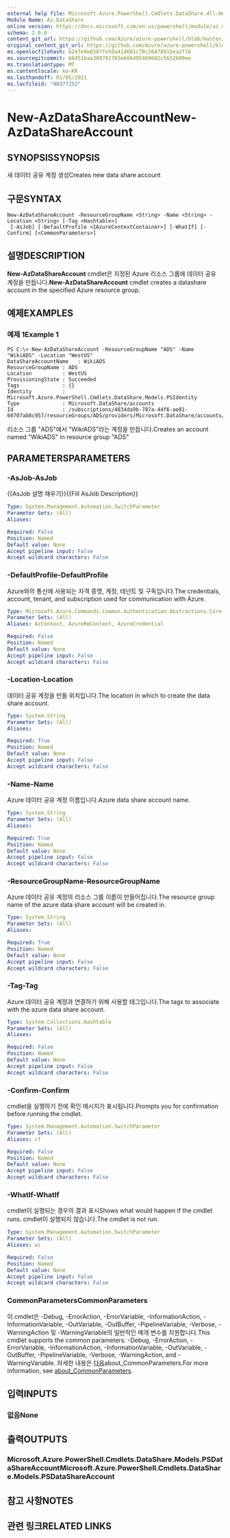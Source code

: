 ```yaml
---
external help file: Microsoft.Azure.PowerShell.Cmdlets.DataShare.dll-Help.xml
Module Name: Az.DataShare
online version: https://docs.microsoft.com/en-us/powershell/module/az.datashare/new-azdatashareaccount
schema: 2.0.0
content_git_url: https://github.com/Azure/azure-powershell/blob/master/src/DataShare/DataShare/help/New-AzDataShareAccount.md
original_content_git_url: https://github.com/Azure/azure-powershell/blob/master/src/DataShare/DataShare/help/New-AzDataShareAccount.md
ms.openlocfilehash: b24fe9e6587fe50a41d601c70c2687891bea2f16
ms.sourcegitcommit: 68451baa389791703e666d95469602c5652609ee
ms.translationtype: MT
ms.contentlocale: ko-KR
ms.lasthandoff: 01/05/2021
ms.locfileid: "98377252"
---
```

# <span data-ttu-id="daa71-101">New-AzDataShareAccount</span><span class="sxs-lookup"><span data-stu-id="daa71-101">New-AzDataShareAccount</span></span>

## <span data-ttu-id="daa71-102">SYNOPSIS</span><span class="sxs-lookup"><span data-stu-id="daa71-102">SYNOPSIS</span></span>
<span data-ttu-id="daa71-103">새 데이터 공유 계정 생성</span><span class="sxs-lookup"><span data-stu-id="daa71-103">Creates new data share account</span></span>

## <span data-ttu-id="daa71-104">구문</span><span class="sxs-lookup"><span data-stu-id="daa71-104">SYNTAX</span></span>

```
New-AzDataShareAccount -ResourceGroupName <String> -Name <String> -Location <String> [-Tag <Hashtable>]
 [-AsJob] [-DefaultProfile <IAzureContextContainer>] [-WhatIf] [-Confirm] [<CommonParameters>]
```

## <span data-ttu-id="daa71-105">설명</span><span class="sxs-lookup"><span data-stu-id="daa71-105">DESCRIPTION</span></span>
<span data-ttu-id="daa71-106">**New-AzDataShareAccount** cmdlet은 지정된 Azure 리소스 그룹에 데이터 공유 계정을 만듭니다.</span><span class="sxs-lookup"><span data-stu-id="daa71-106">**New-AzDataShareAccount** cmdlet creates a datashare account in the specified Azure resource group.</span></span>

## <span data-ttu-id="daa71-107">예제</span><span class="sxs-lookup"><span data-stu-id="daa71-107">EXAMPLES</span></span>

### <span data-ttu-id="daa71-108">예제 1</span><span class="sxs-lookup"><span data-stu-id="daa71-108">Example 1</span></span>
```
PS C:\> New-AzDataShareAccount -ResourceGroupName "ADS" -Name "WikiADS" -Location "WestUS"
DataShareAccountName   : WikiADS
ResourceGroupName : ADS
Location          : WestUS
ProvisioningState : Succeeded
Tags              : {}
Identity          : Microsoft.Azure.PowerShell.Cmdlets.DataShare.Models.PSIdentity
Type              : Microsoft.DataShare/accounts
Id                : /subscriptions/4834da9b-787a-44f6-ae81-60707ab8c957/resourceGroups/ADS/providers/Microsoft.DataShare/accounts/WikiADS
```

<span data-ttu-id="daa71-109">리소스 그룹 "ADS"에서 "WikiADS"라는 계정을 만듭니다.</span><span class="sxs-lookup"><span data-stu-id="daa71-109">Creates an account named "WikiADS" in resource group "ADS"</span></span>

## <span data-ttu-id="daa71-110">PARAMETERS</span><span class="sxs-lookup"><span data-stu-id="daa71-110">PARAMETERS</span></span>

### <span data-ttu-id="daa71-111">-AsJob</span><span class="sxs-lookup"><span data-stu-id="daa71-111">-AsJob</span></span>
<span data-ttu-id="daa71-112">{{AsJob 설명 채우기}}</span><span class="sxs-lookup"><span data-stu-id="daa71-112">{{Fill AsJob Description}}</span></span>

```yaml
Type: System.Management.Automation.SwitchParameter
Parameter Sets: (All)
Aliases:

Required: False
Position: Named
Default value: None
Accept pipeline input: False
Accept wildcard characters: False
```

### <span data-ttu-id="daa71-113">-DefaultProfile</span><span class="sxs-lookup"><span data-stu-id="daa71-113">-DefaultProfile</span></span>
<span data-ttu-id="daa71-114">Azure와의 통신에 사용되는 자격 증명, 계정, 테넌트 및 구독입니다.</span><span class="sxs-lookup"><span data-stu-id="daa71-114">The credentials, account, tenant, and subscription used for communication with Azure.</span></span>

```yaml
Type: Microsoft.Azure.Commands.Common.Authentication.Abstractions.Core.IAzureContextContainer
Parameter Sets: (All)
Aliases: AzContext, AzureRmContext, AzureCredential

Required: False
Position: Named
Default value: None
Accept pipeline input: False
Accept wildcard characters: False
```

### <span data-ttu-id="daa71-115">-Location</span><span class="sxs-lookup"><span data-stu-id="daa71-115">-Location</span></span>
<span data-ttu-id="daa71-116">데이터 공유 계정을 만들 위치입니다.</span><span class="sxs-lookup"><span data-stu-id="daa71-116">The location in which to create the data share account.</span></span>

```yaml
Type: System.String
Parameter Sets: (All)
Aliases:

Required: True
Position: Named
Default value: None
Accept pipeline input: False
Accept wildcard characters: False
```

### <span data-ttu-id="daa71-117">-Name</span><span class="sxs-lookup"><span data-stu-id="daa71-117">-Name</span></span>
<span data-ttu-id="daa71-118">Azure 데이터 공유 계정 이름입니다.</span><span class="sxs-lookup"><span data-stu-id="daa71-118">Azure data share account name.</span></span>

```yaml
Type: System.String
Parameter Sets: (All)
Aliases:

Required: True
Position: Named
Default value: None
Accept pipeline input: False
Accept wildcard characters: False
```

### <span data-ttu-id="daa71-119">-ResourceGroupName</span><span class="sxs-lookup"><span data-stu-id="daa71-119">-ResourceGroupName</span></span>
<span data-ttu-id="daa71-120">Azure 데이터 공유 계정의 리소스 그룹 이름이 만들어집니다.</span><span class="sxs-lookup"><span data-stu-id="daa71-120">The resource group name of the azure data share account will be created in.</span></span>

```yaml
Type: System.String
Parameter Sets: (All)
Aliases:

Required: True
Position: Named
Default value: None
Accept pipeline input: False
Accept wildcard characters: False
```

### <span data-ttu-id="daa71-121">-Tag</span><span class="sxs-lookup"><span data-stu-id="daa71-121">-Tag</span></span>
<span data-ttu-id="daa71-122">Azure 데이터 공유 계정과 연결하기 위해 사용할 태그입니다.</span><span class="sxs-lookup"><span data-stu-id="daa71-122">The tags to associate with the azure data share account.</span></span>

```yaml
Type: System.Collections.Hashtable
Parameter Sets: (All)
Aliases:

Required: False
Position: Named
Default value: None
Accept pipeline input: False
Accept wildcard characters: False
```

### <span data-ttu-id="daa71-123">-Confirm</span><span class="sxs-lookup"><span data-stu-id="daa71-123">-Confirm</span></span>
<span data-ttu-id="daa71-124">cmdlet을 실행하기 전에 확인 메시지가 표시됩니다.</span><span class="sxs-lookup"><span data-stu-id="daa71-124">Prompts you for confirmation before running the cmdlet.</span></span>

```yaml
Type: System.Management.Automation.SwitchParameter
Parameter Sets: (All)
Aliases: cf

Required: False
Position: Named
Default value: None
Accept pipeline input: False
Accept wildcard characters: False
```

### <span data-ttu-id="daa71-125">-WhatIf</span><span class="sxs-lookup"><span data-stu-id="daa71-125">-WhatIf</span></span>
<span data-ttu-id="daa71-126">cmdlet이 실행되는 경우의 결과 표시</span><span class="sxs-lookup"><span data-stu-id="daa71-126">Shows what would happen if the cmdlet runs.</span></span>
<span data-ttu-id="daa71-127">cmdlet이 실행되지 않습니다.</span><span class="sxs-lookup"><span data-stu-id="daa71-127">The cmdlet is not run.</span></span>

```yaml
Type: System.Management.Automation.SwitchParameter
Parameter Sets: (All)
Aliases: wi

Required: False
Position: Named
Default value: None
Accept pipeline input: False
Accept wildcard characters: False
```

### <span data-ttu-id="daa71-128">CommonParameters</span><span class="sxs-lookup"><span data-stu-id="daa71-128">CommonParameters</span></span>
<span data-ttu-id="daa71-129">이 cmdlet은 -Debug, -ErrorAction, -ErrorVariable, -InformationAction, -InformationVariable, -OutVariable, -OutBuffer, -PipelineVariable, -Verbose, -WarningAction 및 -WarningVariable의 일반적인 매개 변수를 지원합니다.</span><span class="sxs-lookup"><span data-stu-id="daa71-129">This cmdlet supports the common parameters: -Debug, -ErrorAction, -ErrorVariable, -InformationAction, -InformationVariable, -OutVariable, -OutBuffer, -PipelineVariable, -Verbose, -WarningAction, and -WarningVariable.</span></span> <span data-ttu-id="daa71-130">자세한 내용은 [다음](http://go.microsoft.com/fwlink/?LinkID=113216)about_CommonParameters.</span><span class="sxs-lookup"><span data-stu-id="daa71-130">For more information, see [about_CommonParameters](http://go.microsoft.com/fwlink/?LinkID=113216).</span></span>

## <span data-ttu-id="daa71-131">입력</span><span class="sxs-lookup"><span data-stu-id="daa71-131">INPUTS</span></span>

### <span data-ttu-id="daa71-132">없음</span><span class="sxs-lookup"><span data-stu-id="daa71-132">None</span></span>

## <span data-ttu-id="daa71-133">출력</span><span class="sxs-lookup"><span data-stu-id="daa71-133">OUTPUTS</span></span>

### <span data-ttu-id="daa71-134">Microsoft.Azure.PowerShell.Cmdlets.DataShare.Models.PSDataShareAccount</span><span class="sxs-lookup"><span data-stu-id="daa71-134">Microsoft.Azure.PowerShell.Cmdlets.DataShare.Models.PSDataShareAccount</span></span>

## <span data-ttu-id="daa71-135">참고 사항</span><span class="sxs-lookup"><span data-stu-id="daa71-135">NOTES</span></span>

## <span data-ttu-id="daa71-136">관련 링크</span><span class="sxs-lookup"><span data-stu-id="daa71-136">RELATED LINKS</span></span>
